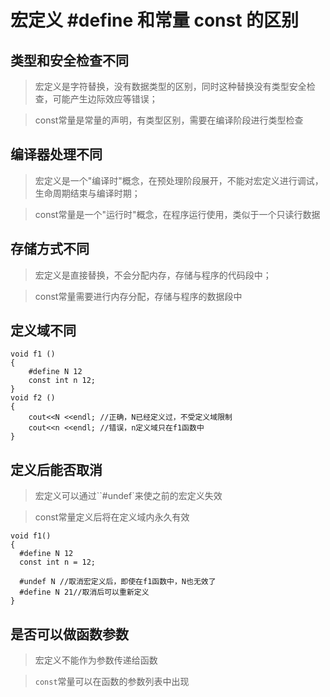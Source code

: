 # 宏定义 #define 和常量 const 的区别
## 类型和安全检查不同
> 宏定义是字符替换，没有数据类型的区别，同时这种替换没有类型安全检查，可能产生边际效应等错误；

> const常量是常量的声明，有类型区别，需要在编译阶段进行类型检查

## 编译器处理不同
> 宏定义是一个"编译时"概念，在预处理阶段展开，不能对宏定义进行调试，生命周期结束与编译时期；

> const常量是一个"运行时"概念，在程序运行使用，类似于一个只读行数据

## 存储方式不同
> 宏定义是直接替换，不会分配内存，存储与程序的代码段中；

> const常量需要进行内存分配，存储与程序的数据段中

## 定义域不同
```
void f1 ()
{
    #define N 12
    const int n 12;
}
void f2 ()
{
    cout<<N <<endl; //正确，N已经定义过，不受定义域限制
    cout<<n <<endl; //错误，n定义域只在f1函数中
}
```

## 定义后能否取消
> 宏定义可以通过``#undef`来使之前的宏定义失效

> const常量定义后将在定义域内永久有效

```
void f1()
{
  #define N 12
  const int n = 12;

  #undef N //取消宏定义后，即使在f1函数中，N也无效了
  #define N 21//取消后可以重新定义
}
```
## 是否可以做函数参数

> 宏定义不能作为参数传递给函数

>`const`常量可以在函数的参数列表中出现

